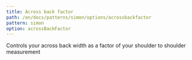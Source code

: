 ```yaml
---
title: Across back factor
path: /en/docs/patterns/simon/options/acrossbackfactor
pattern: simon
option: acrossBackFactor
---
```


Controls your across back width as a factor of your shoulder to shoulder measurement